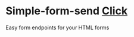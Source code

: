 # Simple-form-send [Click](https://nfescame.github.io/Simple-form-send/)


Easy form endpoints for your HTML forms 
